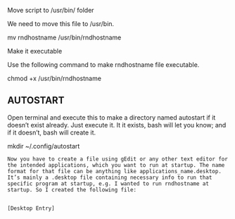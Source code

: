 Move script to /usr/bin/ folder

We need to move this file to /usr/bin.

mv rndhostname /usr/bin/rndhostname

Make it executable

Use the following command to make rndhostname file executable.

chmod +x /usr/bin/rndhostname


AUTOSTART
--------


Open terminal and execute this to make a directory named autostart if it doesn’t exist already. Just execute it. It it exists, bash will let you know; and if it doesn’t, bash will create it.

mkdir ~/.config/autostart

    Now you have to create a file using gEdit or any other text editor for the intended applications, which you want to run at startup. The name format for that file can be anything like applications_name.desktop. It’s mainly a .desktop file containing necessary info to run that specific program at startup, e.g. I wanted to run rndhostname at startup. So I created the following file:
    
    
    [Desktop Entry]
